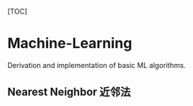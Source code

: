 [TOC]

# Machine-Learning
Derivation and implementation of basic ML algorithms.

## Nearest Neighbor 近邻法
